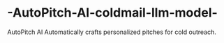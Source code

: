 # -AutoPitch-AI-coldmail-llm-model-
AutoPitch AI  Automatically crafts personalized pitches for cold outreach.
